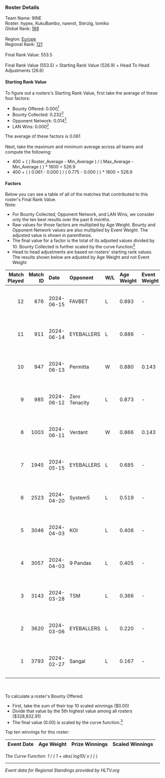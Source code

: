 ### Roster Details<br />
Team Name: 9INE<br />
Roster: hypex, KukuBambo, nawrot, Sterzig, tomiko<br />
Global Rank: [189](../standings_global.md)<br />
<br />
Region: [Europe]( ../standings_europe.md)<br />
Regional Rank: [121]( ../standings_europe.md)<br />
<br />
Final Rank Value:  553.5<br />
<br />
Final Rank Value (553.5) = Starting Rank Value (526.9) + Head To Head Adjustments (26.6)<br />

#### Starting Rank Value<br />
To figure out a rosters's Starting Rank Value, first take the average of these four factors:<br />
- Bounty Offered: 0.000[<sup>1</sup>](#table2)
- Bounty Collected: 0.232[<sup>2</sup>](#table1)
- Opponent Network: 0.014[<sup>2</sup>](#table1)
- LAN Wins: 0.000[<sup>2</sup>](#table1)

The average of these factors is 0.061<br />
<br />
Next, take the maximum and minimum average across all teams and compute the following:<br />
- 400 + ( ( Roster_Average - Min_Average ) / ( Max_Average - Min_Average ) ) * 1600 = 526.9
- 400 + ( ( 0.061 - 0.000 ) / ( 0.775 - 0.000 ) ) * 1600 = 526.9


#### Factors<br />
Below you can see a table of all of the matches that contributed to this roster's Final Rank Value.<br />
Note:<br />

- For Bounty Collected, Opponent Network, and LAN Wins, we consider only the ten best results over the past 6 months.
- Raw values for those factors are multiplied by Age Weight. Bounty and Opponent Network values are also multiplied by Event Weight. The adjusted value is shown in parenthesis.
- The final value for a factor is the total of its adjusted values divided by 10. Bounty Collected is further scaled by the curve function[<sup>3</sup>](#curveFunction)
- Head to head adjustments are based on rosters' starting rank values. The results shown below are adjusted by Age Weight and not Event Weight
<span id="table1"></span><br />


| Match Played | Match ID | Date       | Opponent      | W/L | Age Weight | Event Weight | Bounty Collected | Opponent Network | LAN Wins  | H2H Adj. | Roster                                    |
| -: | -: | :- | :- | :- | :- | :- | :- | :- | :- | -: | :- |
|           12 |      876 | 2024-06-15 | FAVBET        | L   | 0.893      | -            | -                | -                | -         |    -4.74 | hypex, KukuBambo, nawrot, Sterzig, tomiko |
|           11 |      911 | 2024-06-14 | EYEBALLERS    | L   | 0.886      | -            | -                | -                | -         |    -3.73 | hypex, KukuBambo, nawrot, Sterzig, tomiko |
|           10 |      947 | 2024-06-13 | Permitta      | W   | 0.880      | 0.143        | 0.025 (0.003)    | 0.799 (0.100)    | 0 (0.000) |    24.69 | hypex, KukuBambo, nawrot, Sterzig, tomiko |
|            9 |      985 | 2024-06-12 | Zero Tenacity | L   | 0.873      | -            | -                | -                | -         |    -1.14 | hypex, KukuBambo, nawrot, Sterzig, tomiko |
|            8 |     1003 | 2024-06-11 | Verdant       | W   | 0.866      | 0.143        | 0.015 (0.002)    | 0.300 (0.037)    | 0 (0.000) |    24.30 | hypex, KukuBambo, nawrot, Sterzig, tomiko |
|            7 |     1945 | 2024-05-15 | EYEBALLERS    | L   | 0.685      | -            | -                | -                | -         |    -2.41 | hypex, KukuBambo, Sterzig, tomiko, zEden  |
|            6 |     2523 | 2024-04-20 | System5       | L   | 0.519      | -            | -                | -                | -         |    -4.87 | hypex, KukuBambo, Sterzig, tomiko, zEden  |
|            5 |     3046 | 2024-04-03 | KOI           | L   | 0.406      | -            | -                | -                | -         |    -0.50 | hypex, KukuBambo, Sterzig, tomiko, zEden  |
|            4 |     3057 | 2024-04-03 | 9 Pandas      | L   | 0.405      | -            | -                | -                | -         |    -0.74 | hypex, KukuBambo, Sterzig, tomiko, zEden  |
|            3 |     3143 | 2024-03-28 | TSM           | L   | 0.366      | -            | -                | -                | -         |    -3.38 | KEi, KukuBambo, mynio, nawrot, tomiko     |
|            2 |     3620 | 2024-03-06 | EYEBALLERS    | L   | 0.220      | -            | -                | -                | -         |    -0.73 | KEi, KukuBambo, mynio, nawrot, tomiko     |
|            1 |     3793 | 2024-02-27 | Sangal        | L   | 0.167      | -            | -                | -                | -         |    -0.15 | KEi, KukuBambo, mynio, nawrot, tomiko     |

<br />
<span id="table2"></span><br />
To calculate a roster's Bounty Offered:<br />

- First, take the sum of their top 10 scaled winnings ($0.00)
- Divide that value by the 5th highest value among all rosters ($328,832.91)
- The final value (0.00) is scaled by the curve function.[<sup>3</sup>](#curveFunction)

Top ten winnings for this roster:<br />

| Event Date | Age Weight | Prize Winnings | Scaled Winnings |
| :- | -: | :- | :- |


<span id="curveFunction"></span>_The Curve Function: 1 / ( 1 + abs( log10( x ) ) )_<br />

---
_Event data for Regional Standings provided by HLTV.org_<br />

